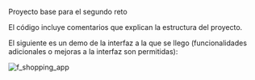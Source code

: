 Proyecto base para el segundo reto

El código incluye comentarios que explican la estructura del proyecto.

El siguiente es un demo de la interfaz a la que se llego (funcionalidades adicionales o mejoras a la interfaz son permitidas):

![f_shopping_app](https://user-images.githubusercontent.com/92587379/202061672-8b904318-3e46-4f9c-ba9b-38baa7c4c67c.gif)
